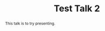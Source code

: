 ---
layout: talk
title:  Test Talk 2
name:  B. Present 
talk-url: 
abstract: This talk is to try presenting.
session: contributed
---